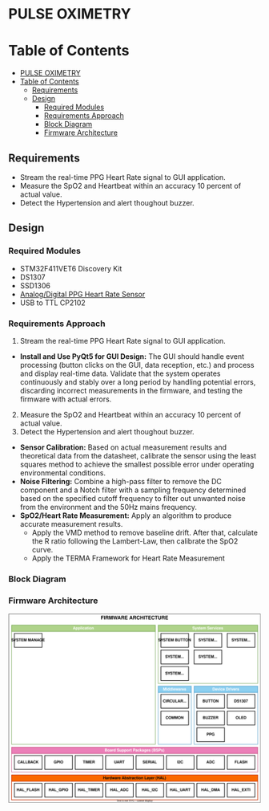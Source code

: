 # PULSE OXIMETRY

# Table of Contents
- [PULSE OXIMETRY](#pulse-oximetry)
- [Table of Contents](#table-of-contents)
  - [Requirements](#requirements)
  - [Design](#design)
    - [Required Modules](#required-modules)
    - [Requirements Approach](#requirements-approach)
    - [Block Diagram](#block-diagram)
    - [Firmware Architecture](#firmware-architecture)

<a id="#1-requirements"></a>

## Requirements

* Stream the real-time PPG Heart Rate signal to GUI application.
* Measure the SpO2 and Heartbeat within an accuracy 10 percent of actual value.
* Detect the Hypertension and alert thoughout buzzer.

<a id="#firmware-architecture"></a>

## Design

### Required Modules

* STM32F411VET6 Discovery Kit
* DS1307
* SSD1306
* [Analog/Digital PPG Heart Rate Sensor](https://hshop.vn/products/cam-bien-nhip-tim-dfrobot-gravity-analog-digital-ppg-heart-rate-sensor)
* USB to TTL CP2102 


### Requirements Approach
1. Stream the real-time PPG Heart Rate signal to GUI application.

* **Install and Use PyQt5 for GUI Design:** The GUI should handle event processing (button clicks on the GUI, data reception, etc.) and process and display real-time data. Validate that the system operates continuously and stably over a long period by handling potential errors, discarding incorrect measurements in the firmware, and testing the firmware with actual errors.
  
2. Measure the SpO2 and Heartbeat within an accuracy 10 percent of actual value.
3. Detect the Hypertension and alert thoughout buzzer.
* **Sensor Calibration:** Based on actual measurement results and theoretical data from the datasheet, calibrate the sensor using the least squares method to achieve the smallest possible error under operating environmental conditions.
* **Noise Filtering:** Combine a high-pass filter to remove the DC component and a Notch filter with a sampling frequency determined based on the specified cutoff frequency to filter out unwanted noise from the environment and the 50Hz mains frequency.
* **SpO2/Heart Rate Measurement:** Apply an algorithm to produce accurate measurement results.
  * Apply the VMD method to remove baseline drift. After that, calculate the R ratio following the Lambert-Law, then calibrate the SpO2 curve.
  * Apply the TERMA Framework for Heart Rate Measurement

### Block Diagram


### Firmware Architecture

 <p align="center">
  <img src="./img/firmware_architecture.svg" alt="Firmware Architecture" width="600" height="auto">
</p>